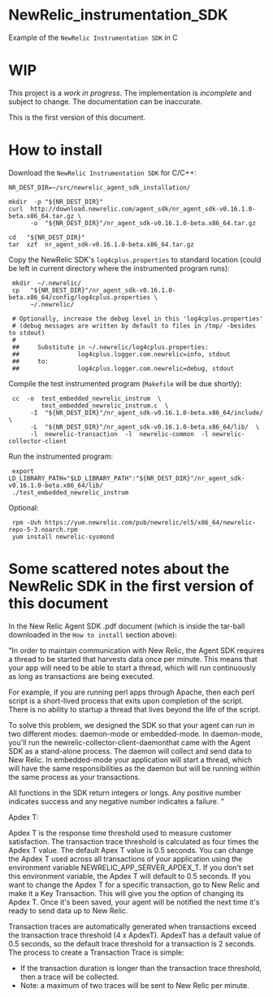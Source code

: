 # NewRelic_instrumentation_SDK

Example of the `NewRelic Instrumentation SDK` in C

# WIP

This project is a *work in progress*. The implementation is *incomplete* and subject to change. The documentation can be inaccurate.

This is the first version of this document.

# How to install

Download the `NewRelic Instrumentation SDK` for C/C++:

    NR_DEST_DIR=~/src/newrelic_agent_sdk_installation/
    
    mkdir  -p "${NR_DEST_DIR}"
    curl  http://download.newrelic.com/agent_sdk/nr_agent_sdk-v0.16.1.0-beta.x86_64.tar.gz \
          -o  "${NR_DEST_DIR}"/nr_agent_sdk-v0.16.1.0-beta.x86_64.tar.gz
    
    cd   "${NR_DEST_DIR}"
    tar  xzf  nr_agent_sdk-v0.16.1.0-beta.x86_64.tar.gz

Copy the NewRelic SDK's `log4cplus.properties` to standard location (could be left in current directory where the instrumented program runs):

     mkdir  ~/.newrelic/
     cp   "${NR_DEST_DIR}"/nr_agent_sdk-v0.16.1.0-beta.x86_64/config/log4cplus.properties \
          ~/.newrelic/
      
     # Optionally, increase the debug level in this 'log4cplus.properties'
     # (debug messages are written by default to files in /tmp/ -besides to stdout)
     #
     ##     Substitute in ~/.newrelic/log4cplus.properties:
     ##                log4cplus.logger.com.newrelic=info, stdout
     ##     to:
     ##                log4cplus.logger.com.newrelic=debug, stdout

Compile the test instrumented program (`Makefile` will be due shortly):

     cc  -o  test_embedded_newrelic_instrum  \
             test_embedded_newrelic_instrum.c  \
          -I  "${NR_DEST_DIR}"/nr_agent_sdk-v0.16.1.0-beta.x86_64/include/  \
          -L  "${NR_DEST_DIR}"/nr_agent_sdk-v0.16.1.0-beta.x86_64/lib/  \
          -l  newrelic-transaction  -l  newrelic-common  -l newrelic-collector-client 

Run the instrumented program:

     export LD_LIBRARY_PATH="$LD_LIBRARY_PATH":"${NR_DEST_DIR}"/nr_agent_sdk-v0.16.1.0-beta.x86_64/lib/
     ./test_embedded_newrelic_instrum


Optional:

     rpm -Uvh https://yum.newrelic.com/pub/newrelic/el5/x86_64/newrelic-repo-5-3.noarch.rpm
     yum install newrelic-sysmond


# Some scattered notes about the NewRelic SDK in the first version of this document


In the New Relic Agent SDK .pdf document (which is inside the tar-ball downloaded in the `How to install` section above):

"In order to maintain communication with New Relic, the Agent SDK requires a thread to be started that harvests data once per minute. This means that your app will need to be able to start a thread, which will run continuously as long as transactions are being executed.

For example, if you are running perl apps through Apache, then each perl script is a short-lived process that exits upon completion of the script. There is no ability to startup a thread that lives beyond the life of the script.

To solve this problem, we designed the SDK so that your agent can run in two different modes: daemon-mode or embedded-mode. In daemon-mode, you'll run the newrelic-collector-client-daemonthat came with the Agent SDK as a stand-alone process. The daemon will collect and send data to New Relic. In embedded-mode your application will start a thread, which will have the same responsibilities as the daemon but will be running within the same process as your transactions.

All functions in the SDK return integers or longs. Any positive number indicates success and any negative number indicates a failure.
"


Apdex T:

Apdex T is the response time threshold used to measure customer satisfaction. The transaction trace threshold is calculated as four times the Apdex T value. The default Apex T value is 0.5 seconds.
You can change the Apdex T used across all transactions of your application using the environment variable NEWRELIC_APP_SERVER_APDEX_T. If you don't set this environment variable, the Apdex T will default to 0.5 seconds.
If you want to change the Apdex T for a specific transaction, go to New Relic and make it a Key Transaction. This will give you the option of changing its Apdex T. Once it's been saved, your agent will be notified the next time it's ready to send data up to New Relic.


Transaction traces are automatically generated when transactions exceed the transaction trace threshold (4 x ApdexT). ApdexT has a default value of 0.5 seconds, so the default trace threshold for a transaction is 2 seconds.
The process to create a Transaction Trace is simple:
* If the transaction duration is longer than the transaction trace threshold, then a trace will be collected.
* Note: a maximum of two traces will be sent to New Relic per minute.

